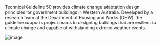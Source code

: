 
Technical Guideline 50 provides climate change adaptation design principles for government buildings in Western Australia. Developed by a research team at the Department of Housing and Works (DHW), the guideline supports project teams in designing buildings that are resilient to climate change and capable of withstanding extreme weather events.

![image](https://github.com/user-attachments/assets/3cb8a1c3-26d7-425f-b1e6-d23647ac78ad)
